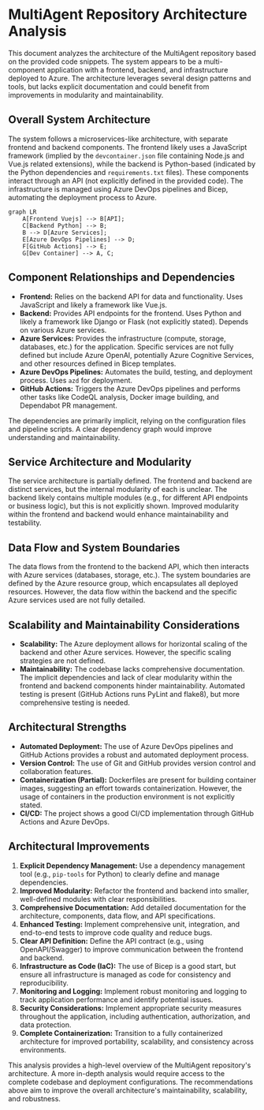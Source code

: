 # MultiAgent Repository Architecture Analysis

This document analyzes the architecture of the MultiAgent repository based on the provided code snippets.  The system appears to be a multi-component application with a frontend, backend, and infrastructure deployed to Azure.  The architecture leverages several design patterns and tools, but lacks explicit documentation and could benefit from improvements in modularity and maintainability.

## Overall System Architecture

The system follows a microservices-like architecture, with separate frontend and backend components.  The frontend likely uses a JavaScript framework (implied by the `devcontainer.json` file containing Node.js and Vue.js related extensions), while the backend is Python-based (indicated by the Python dependencies and `requirements.txt` files).  These components interact through an API (not explicitly defined in the provided code).  The infrastructure is managed using Azure DevOps pipelines and Bicep, automating the deployment process to Azure.

```mermaid
graph LR
    A[Frontend Vuejs] --> B[API];
    C[Backend Python] --> B;
    B --> D[Azure Services];
    E[Azure DevOps Pipelines] --> D;
    F[GitHub Actions] --> E;
    G[Dev Container] --> A, C;
```

## Component Relationships and Dependencies

* **Frontend:**  Relies on the backend API for data and functionality.  Uses JavaScript and likely a framework like Vue.js.
* **Backend:**  Provides API endpoints for the frontend.  Uses Python and likely a framework like Django or Flask (not explicitly stated).  Depends on various Azure services.
* **Azure Services:**  Provides the infrastructure (compute, storage, databases, etc.) for the application.  Specific services are not fully defined but include Azure OpenAI, potentially Azure Cognitive Services, and other resources defined in Bicep templates.
* **Azure DevOps Pipelines:**  Automates the build, testing, and deployment process. Uses `azd` for deployment.
* **GitHub Actions:**  Triggers the Azure DevOps pipelines and performs other tasks like CodeQL analysis, Docker image building, and Dependabot PR management.

The dependencies are primarily implicit, relying on the configuration files and pipeline scripts.  A clear dependency graph would improve understanding and maintainability.

## Service Architecture and Modularity

The service architecture is partially defined. The frontend and backend are distinct services, but the internal modularity of each is unclear.  The backend likely contains multiple modules (e.g., for different API endpoints or business logic), but this is not explicitly shown.  Improved modularity within the frontend and backend would enhance maintainability and testability.

## Data Flow and System Boundaries

The data flows from the frontend to the backend API, which then interacts with Azure services (databases, storage, etc.).  The system boundaries are defined by the Azure resource group, which encapsulates all deployed resources.  However, the data flow within the backend and the specific Azure services used are not fully detailed.

## Scalability and Maintainability Considerations

* **Scalability:** The Azure deployment allows for horizontal scaling of the backend and other Azure services. However, the specific scaling strategies are not defined.
* **Maintainability:** The codebase lacks comprehensive documentation.  The implicit dependencies and lack of clear modularity within the frontend and backend components hinder maintainability.  Automated testing is present (GitHub Actions runs PyLint and flake8), but more comprehensive testing is needed.

## Architectural Strengths

* **Automated Deployment:** The use of Azure DevOps pipelines and GitHub Actions provides a robust and automated deployment process.
* **Version Control:** The use of Git and GitHub provides version control and collaboration features.
* **Containerization (Partial):** Dockerfiles are present for building container images, suggesting an effort towards containerization.  However, the usage of containers in the production environment is not explicitly stated.
* **CI/CD:** The project shows a good CI/CD implementation through GitHub Actions and Azure DevOps.

## Architectural Improvements

1. **Explicit Dependency Management:**  Use a dependency management tool (e.g., `pip-tools` for Python) to clearly define and manage dependencies.
2. **Improved Modularity:** Refactor the frontend and backend into smaller, well-defined modules with clear responsibilities.
3. **Comprehensive Documentation:**  Add detailed documentation for the architecture, components, data flow, and API specifications.
4. **Enhanced Testing:** Implement comprehensive unit, integration, and end-to-end tests to improve code quality and reduce bugs.
5. **Clear API Definition:**  Define the API contract (e.g., using OpenAPI/Swagger) to improve communication between the frontend and backend.
6. **Infrastructure as Code (IaC):**  The use of Bicep is a good start, but ensure all infrastructure is managed as code for consistency and reproducibility.
7. **Monitoring and Logging:**  Implement robust monitoring and logging to track application performance and identify potential issues.
8. **Security Considerations:**  Implement appropriate security measures throughout the application, including authentication, authorization, and data protection.
9. **Complete Containerization:**  Transition to a fully containerized architecture for improved portability, scalability, and consistency across environments.


This analysis provides a high-level overview of the MultiAgent repository's architecture.  A more in-depth analysis would require access to the complete codebase and deployment configurations.  The recommendations above aim to improve the overall architecture's maintainability, scalability, and robustness.